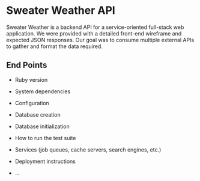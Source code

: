 # Sweater Weather API

Sweater Weather is a backend API for a service-oriented full-stack web application. We were provided with a detailed front-end wireframe and expected JSON responses. Our goal was to consume multiple external APIs to gather and format the data required. 

## End Points 

* Ruby version

* System dependencies

* Configuration

* Database creation

* Database initialization

* How to run the test suite

* Services (job queues, cache servers, search engines, etc.)

* Deployment instructions

* ...
